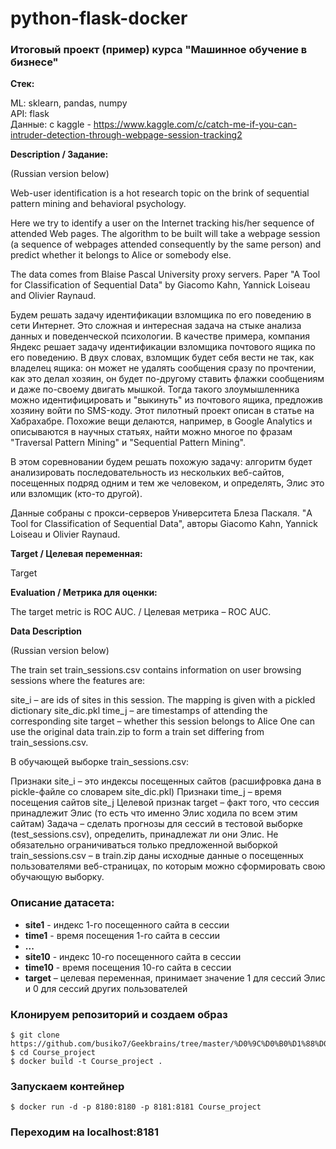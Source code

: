 # python-flask-docker
### Итоговый проект (пример) курса "Машинное обучение в бизнесе"

**Стек:**

ML: sklearn, pandas, numpy  
API: flask  
Данные: с kaggle - https://www.kaggle.com/c/catch-me-if-you-can-intruder-detection-through-webpage-session-tracking2   

**Description / Задание:**

(Russian version below)


Web-user identification is a hot research topic on the brink of sequential pattern mining and behavioral psychology.

Here we try to identify a user on the Internet tracking his/her sequence of attended Web pages. The algorithm to be built will take a webpage session (a sequence of webpages attended consequently by the same person) and predict whether it belongs to Alice or somebody else.

The data comes from Blaise Pascal University proxy servers. Paper "A Tool for Classification of Sequential Data" by Giacomo Kahn, Yannick Loiseau and Olivier Raynaud.


Будем решать задачу идентификации взломщика по его поведению в сети Интернет. Это сложная и интересная задача на стыке анализа данных и поведенческой психологии. В качестве примера, компания Яндекс решает задачу идентификации взломщика почтового ящика по его поведению. В двух словах, взломщик будет себя вести не так, как владелец ящика: он может не удалять сообщения сразу по прочтении, как это делал хозяин, он будет по-другому ставить флажки сообщениям и даже по-своему двигать мышкой. Тогда такого злоумышленника можно идентифицировать и "выкинуть" из почтового ящика, предложив хозяину войти по SMS-коду. Этот пилотный проект описан в статье на Хабрахабре. Похожие вещи делаются, например, в Google Analytics и описываются в научных статьях, найти можно многое по фразам "Traversal Pattern Mining" и "Sequential Pattern Mining".

В этом соревновании будем решать похожую задачу: алгоритм будет анализировать последовательность из нескольких веб-сайтов, посещенных подряд одним и тем же человеком, и определять, Элис это или взломщик (кто-то другой).

Данные собраны с прокси-серверов Университета Блеза Паскаля. "A Tool for Classification of Sequential Data", авторы Giacomo Kahn, Yannick Loiseau и Olivier Raynaud.

**Target / Целевая переменная:**

Target

**Evaluation / Метрика для оценки:**


The target metric is ROC AUC. / Целевая метрика – ROC AUC.

**Data Description**

(Russian version below)

The train set train_sessions.csv contains information on user browsing sessions where the features are:

site_i – are ids of sites in this session. The mapping is given with a pickled dictionary site_dic.pkl
time_j – are timestamps of attending the corresponding site
target – whether this session belongs to Alice
One can use the original data train.zip to form a train set differing from train_sessions.csv.


В обучающей выборке train_sessions.csv:

Признаки site_i – это индексы посещенных сайтов (расшифровка дана в pickle-файле со словарем site_dic.pkl)
Признаки time_j – время посещения сайтов site_j
Целевой признак target – факт того, что сессия принадлежит Элис (то есть что именно Элис ходила по всем этим сайтам)
Задача – сделать прогнозы для сессий в тестовой выборке (test_sessions.csv), определить, принадлежат ли они Элис. Не обязательно ограничиваться только предложенной выборкой train_sessions.csv – в train.zip даны исходные данные о посещенных пользователями веб-страницах, по которым можно сформировать свою обучающую выборку.

### Описание датасета:

* **site1** - индекс 1-го посещенного сайта в сессии
* **time1** - время посещения 1-го сайта в сессии
* **...**
* **site10** - индекс 10-го посещенного сайта в сессии
* **time10** - время посещения 10-го сайта в сессии
* **target** – целевая переменная, принимает значение 1 для сессий Элис и 0 для сессий других пользователей

### Клонируем репозиторий и создаем образ
```
$ git clone https://github.com/busiko7/Geekbrains/tree/master/%D0%9C%D0%B0%D1%88%D0%B8%D0%BD%D0%BD%D0%BE%D0%B5%20%D0%BE%D0%B1%D1%83%D1%87%D0%B5%D0%BD%D0%B8%D0%B5%20%D0%B2%20%D0%B1%D0%B8%D0%B7%D0%BD%D0%B5%D1%81%D0%B5/Course_project
$ cd Course_project
$ docker build -t Course_project .
```

### Запускаем контейнер
```
$ docker run -d -p 8180:8180 -p 8181:8181 Course_project
```

### Переходим на localhost:8181
